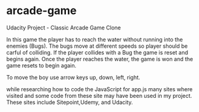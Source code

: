 # arcade-game
Udacity Project - Classic Arcade Game Clone

In this game the player has to reach the water without running into the enemies (Bugs). The bugs move at different speeds so player should be carful of colliding. 
If the player collides with a Bug the game is reset and begins again. Once the player reaches the water, the game is won and the game resets to begin again.

To move the boy use arrow keys up, down, left, right. 

while researching how to code the JavaScript for app.js many sites where visited and some code from these site may have been used in my project. These sites include Sitepoint,Udemy, and Udacity. 



